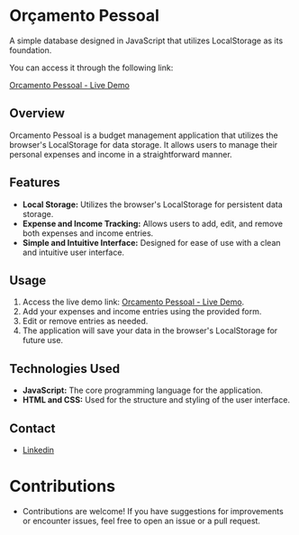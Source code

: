 # Orçamento Pessoal

A simple database designed in JavaScript that utilizes LocalStorage as its foundation.

You can access it through the following link:

[Orcamento Pessoal - Live Demo](https://soares-orcamento-pessoal.netlify.app/)

## Overview

Orcamento Pessoal is a budget management application that utilizes the browser's LocalStorage for data storage. It allows users to manage their personal expenses and income in a straightforward manner.

## Features

- **Local Storage:** Utilizes the browser's LocalStorage for persistent data storage.
- **Expense and Income Tracking:** Allows users to add, edit, and remove both expenses and income entries.
- **Simple and Intuitive Interface:** Designed for ease of use with a clean and intuitive user interface.

## Usage

1. Access the live demo link: [Orcamento Pessoal - Live Demo](https://soares-orcamento-pessoal.netlify.app/).
2. Add your expenses and income entries using the provided form.
3. Edit or remove entries as needed.
4. The application will save your data in the browser's LocalStorage for future use.

## Technologies Used

- **JavaScript:** The core programming language for the application.
- **HTML and CSS:** Used for the structure and styling of the user interface.

## Contact

- [Linkedin](http://www.linkedin.com/in/ojoaovsoares)

# Contributions

- Contributions are welcome! If you have suggestions for improvements or encounter issues, feel free to open an issue or a pull request.
